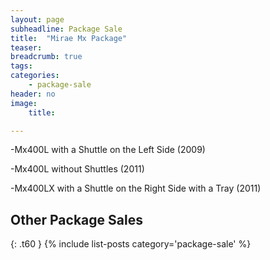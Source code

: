 ```yaml
---
layout: page
subheadline: Package Sale
title:  "Mirae Mx Package"
teaser:
breadcrumb: true
tags:
categories:
    - package-sale
header: no
image:
    title:

---
```


-Mx400L with a Shuttle on the Left Side (2009)

-Mx400L without Shuttles (2011)

-Mx400LX with a Shuttle on the Right Side with a Tray (2011)

## Other Package Sales ##
{: .t60 }
{% include list-posts category='package-sale' %}
